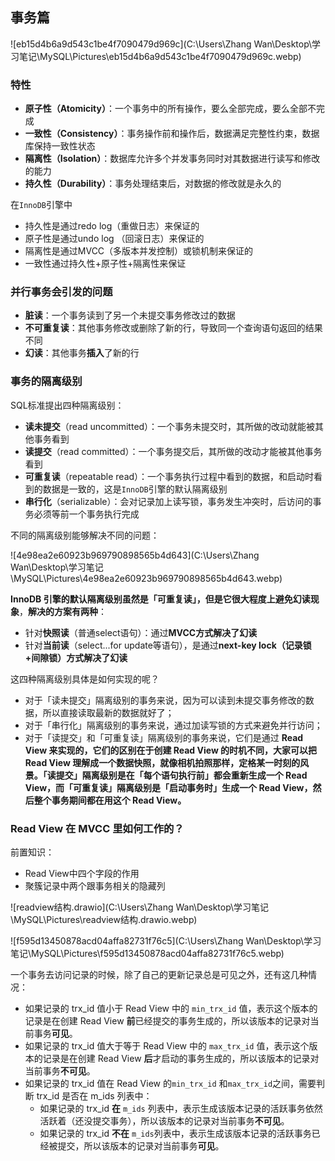 ## 事务篇

![eb15d4b6a9d543c1be4f7090479d969c](C:\Users\Zhang Wan\Desktop\学习笔记\MySQL\Pictures\eb15d4b6a9d543c1be4f7090479d969c.webp)

### 特性

* **原子性（Atomicity）**：一个事务中的所有操作，要么全部完成，要么全部不完成
* **一致性（Consistency）**：事务操作前和操作后，数据满足完整性约束，数据库保持一致性状态
* **隔离性（Isolation）**：数据库允许多个并发事务同时对其数据进行读写和修改的能力
* **持久性（Durability）**：事务处理结束后，对数据的修改就是永久的

在`InnoDB`引擎中

* 持久性是通过redo log（重做日志）来保证的
* 原子性是通过undo log （回滚日志）来保证的
* 隔离性是通过MVCC（多版本并发控制）或锁机制来保证的
* 一致性通过持久性+原子性+隔离性来保证

### 并行事务会引发的问题

* **脏读**：一个事务读到了另一个未提交事务修改过的数据
* **不可重复读**：其他事务修改或删除了新的行，导致同一个查询语句返回的结果不同
* **幻读**：其他事务**插入**了新的行

### 事务的隔离级别

SQL标准提出四种隔离级别：

* **读未提交**（read uncommitted）：一个事务未提交时，其所做的改动就能被其他事务看到
* **读提交**（read committed）：一个事务提交后，其所做的改动才能被其他事务看到
* **可重复读**（repeatable read）：一个事务执行过程中看到的数据，和启动时看到的数据是一致的，这是`InnoDB`引擎的默认隔离级别
* **串行化**（serializable）：会对记录加上读写锁，事务发生冲突时，后访问的事务必须等前一个事务执行完成

不同的隔离级别能够解决不同的问题：

![4e98ea2e60923b969790898565b4d643](C:\Users\Zhang Wan\Desktop\学习笔记\MySQL\Pictures\4e98ea2e60923b969790898565b4d643.webp)

**InnoDB 引擎的默认隔离级别虽然是「可重复读」，但是它很大程度上避免幻读现象**，**解决的方案有两种**：

* 针对**快照读**（普通select语句）：通过**MVCC方式解决了幻读**
* 针对**当前读**（select...for update等语句），是通过**next-key lock（记录锁+间隙锁）方式解决了幻读**

这四种隔离级别具体是如何实现的呢？

- 对于「读未提交」隔离级别的事务来说，因为可以读到未提交事务修改的数据，所以直接读取最新的数据就好了；
- 对于「串行化」隔离级别的事务来说，通过加读写锁的方式来避免并行访问；
- 对于「读提交」和「可重复读」隔离级别的事务来说，它们是通过 **Read View 来实现的，它们的区别在于创建 Read View 的时机不同，大家可以把 Read View 理解成一个数据快照，就像相机拍照那样，定格某一时刻的风景。「读提交」隔离级别是在「每个语句执行前」都会重新生成一个 Read View，而「可重复读」隔离级别是「启动事务时」生成一个 Read View，然后整个事务期间都在用这个 Read View。**

### Read View 在 MVCC 里如何工作的？

前置知识：

* Read View中四个字段的作用
* 聚簇记录中两个跟事务相关的隐藏列

![readview结构.drawio](C:\Users\Zhang Wan\Desktop\学习笔记\MySQL\Pictures\readview结构.drawio.webp)

![f595d13450878acd04affa82731f76c5](C:\Users\Zhang Wan\Desktop\学习笔记\MySQL\Pictures\f595d13450878acd04affa82731f76c5.webp)



一个事务去访问记录的时候，除了自己的更新记录总是可见之外，还有这几种情况：

- 如果记录的 trx_id 值小于 Read View 中的 `min_trx_id` 值，表示这个版本的记录是在创建 Read View **前**已经提交的事务生成的，所以该版本的记录对当前事务**可见**。
- 如果记录的 trx_id 值大于等于 Read View 中的 `max_trx_id` 值，表示这个版本的记录是在创建 Read View **后**才启动的事务生成的，所以该版本的记录对当前事务**不可见**。
- 如果记录的 trx_id 值在 Read View 的`min_trx_id` 和`max_trx_id`之间，需要判断 trx_id 是否在 m_ids 列表中：
  - 如果记录的 trx_id **在** `m_ids` 列表中，表示生成该版本记录的活跃事务依然活跃着（还没提交事务），所以该版本的记录对当前事务**不可见**。
  - 如果记录的 trx_id **不在** `m_ids`列表中，表示生成该版本记录的活跃事务已经被提交，所以该版本的记录对当前事务**可见**。



































